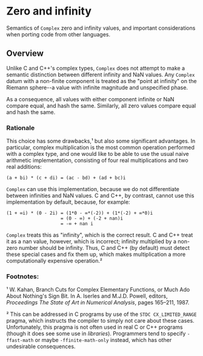 # Zero and infinity

Semantics of `Complex` zero and infinity values, and important considerations
when porting code from other languages.

## Overview

Unlike C and C++'s complex types, `Complex` does not attempt to make a 
semantic distinction between different infinity and NaN values. Any `Complex`
datum with a non-finite component is treated as the "point at infinity" on 
the Riemann sphere--a value with infinite magnitude and unspecified phase.

As a consequence, all values with either component infinite or NaN compare
equal, and hash the same. Similarly, all zero values compare equal and hash
the same.

### Rationale

This choice has some drawbacks,¹ but also some significant advantages.
In particular, complex multiplication is the most common operation performed
with a complex type, and one would like to be able to use the usual naive 
arithmetic implementation, consisting of four real multiplications and two
real additions:

```
(a + bi) * (c + di) = (ac - bd) + (ad + bc)i
```

`Complex` can use this implementation, because we do not differentiate between
infinities and NaN values. C and C++, by contrast, cannot use this
implementation by default, because, for example:

```
(1 + ∞i) * (0 - 2i) = (1*0 - ∞*(-2)) + (1*(-2) + ∞*0)i
                    = (0 - ∞) + (-2 + nan)i
                    = -∞ + nan i
```

`Complex` treats this as "infinity", which is the correct result. C and C++
treat it as a nan value, however, which is incorrect; infinity multiplied
by a non-zero number should be infinity. Thus, C and C++ (by default) must
detect these special cases and fix them up, which makes multiplication a
more computationally expensive operation.²

### Footnotes:
¹ W. Kahan, Branch Cuts for Complex Elementary Functions, or Much Ado
About Nothing's Sign Bit. In A. Iserles and M.J.D. Powell, editors,
_Proceedings The State of Art in Numerical Analysis_, pages 165–211, 1987.

² This can be addressed in C programs by use of the `STDC CX_LIMITED_RANGE`
pragma, which instructs the compiler to simply not care about these cases.
Unfortunately, this pragma is not often used in real C or C++ programs
(though it does see some use in _libraries_). Programmers tend to specify
`-ffast-math` or maybe `-ffinite-math-only` instead, which has other
undesirable consequences.
